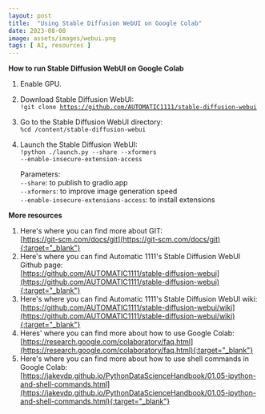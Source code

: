 ```yaml
---
layout: post
title:  "Using Stable Diffusion WebUI on Google Colab"
date: 2023-08-08
image: assets/images/webui.png
tags: [ AI, resources ]
---
```


**How to run Stable Diffusion WebUI on Google Colab**
1. Enable GPU. 
2. Download Stable Diffusion WebUI:   
    <code>!git clone https://github.com/AUTOMATIC1111/stable-diffusion-webui</code>
3. Go to the Stable Diffusion WebUI directory:   
    <code>%cd /content/stable-diffusion-webui</code>
4. Launch the Stable Diffusion WebUI:   
    <code>!python ./launch.py --share --xformers --enable-insecure-extension-access</code>

    Parameters:     
    <code>--share</code>: to publish to gradio.app   
    <code>--xformers</code>: to improve image generation speed   
    <code>--enable-insecure-extensions-access</code>: to install extensions

**More resources**
1. Here's where you can find more about GIT:    
    [https://git-scm.com/docs/git](https://git-scm.com/docs/git){:target="_blank"}
2. Here's where you can find Automatic 1111's Stable Diffusion WebUI Github page:   
    [https://github.com/AUTOMATIC1111/stable-diffusion-webui](https://github.com/AUTOMATIC1111/stable-diffusion-webui){:target="_blank"}
3. Here's where you can find Automatic 1111's Stable Diffusion WebUI wiki:   
    [https://github.com/AUTOMATIC1111/stable-diffusion-webui/wiki](https://github.com/AUTOMATIC1111/stable-diffusion-webui/wiki){:target="_blank"}
4. Heres' where you can find more about how to use Google Colab:   
    [https://research.google.com/colaboratory/faq.html](https://research.google.com/colaboratory/faq.html){:target="_blank"}
5. Here's where you can find more about how to use shell commands in Google Colab:   
    [https://jakevdp.github.io/PythonDataScienceHandbook/01.05-ipython-and-shell-commands.html](https://jakevdp.github.io/PythonDataScienceHandbook/01.05-ipython-and-shell-commands.html){:target="_blank"}


